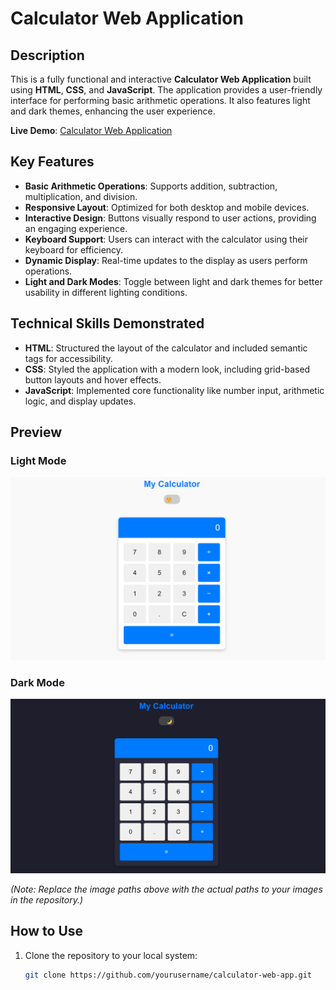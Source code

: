 # **Calculator Web Application**

## **Description**  
This is a fully functional and interactive **Calculator Web Application** built using **HTML**, **CSS**, and **JavaScript**. The application provides a user-friendly interface for performing basic arithmetic operations. It also features light and dark themes, enhancing the user experience.

**Live Demo**: [Calculator Web Application](https://sithala-sai-vamshi.github.io/Calculator-Online-Web-Application/)

## **Key Features**  
- **Basic Arithmetic Operations**: Supports addition, subtraction, multiplication, and division.  
- **Responsive Layout**: Optimized for both desktop and mobile devices.  
- **Interactive Design**: Buttons visually respond to user actions, providing an engaging experience.  
- **Keyboard Support**: Users can interact with the calculator using their keyboard for efficiency.  
- **Dynamic Display**: Real-time updates to the display as users perform operations.  
- **Light and Dark Modes**: Toggle between light and dark themes for better usability in different lighting conditions.

## **Technical Skills Demonstrated**
- **HTML**: Structured the layout of the calculator and included semantic tags for accessibility.  
- **CSS**: Styled the application with a modern look, including grid-based button layouts and hover effects.  
- **JavaScript**: Implemented core functionality like number input, arithmetic logic, and display updates.

## **Preview**
### **Light Mode**
![Light Mode Preview](images/light_mode_preview.png)

### **Dark Mode**
![Dark Mode Preview](images/dark_mode_preview.png)

*(Note: Replace the image paths above with the actual paths to your images in the repository.)*

## **How to Use**
1. Clone the repository to your local system:  
   ```bash
   git clone https://github.com/yourusername/calculator-web-app.git
